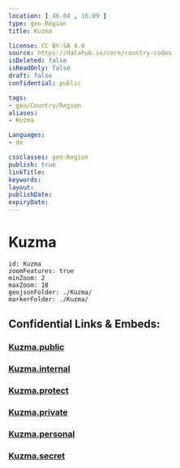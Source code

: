 ```yaml
---
location: [ 46.84 , 16.09 ] 
type: geo-Region
title: Kuzma

license: CC BY-SA 4.0
source: https://datahub.io/core/country-codes
isDeleted: false
isReadOnly: false
draft: false
confidential: public

tags:
- geo/Country/Region
aliases:
- Kuzma

Languages:
- de

cssclasses: geo-Region
publish: true
linkTitle: 
keywords: 
layout: 
publishDate: 
expiryDate: 
---
```


# Kuzma

```leaflet
id: Kuzma
zoomFeatures: true 
minZoom: 2 
maxZoom: 18
geojsonFolder: ./Kuzma/
markerFolder: ./Kuzma/
```


## Confidential Links & Embeds: 

### [Kuzma.public](/_public/\Earth\Continent\Europe\Europe~Central\Slovenia\Regions~Slovenia\Pomurska\counties~PomurskaKuzma.public.md) 

### [Kuzma.internal](/_internal/\Earth\Continent\Europe\Europe~Central\Slovenia\Regions~Slovenia\Pomurska\counties~PomurskaKuzma.internal.md) 

### [Kuzma.protect](/_protect/\Earth\Continent\Europe\Europe~Central\Slovenia\Regions~Slovenia\Pomurska\counties~PomurskaKuzma.protect.md) 

### [Kuzma.private](/_private/\Earth\Continent\Europe\Europe~Central\Slovenia\Regions~Slovenia\Pomurska\counties~PomurskaKuzma.private.md) 

### [Kuzma.personal](/_personal/\Earth\Continent\Europe\Europe~Central\Slovenia\Regions~Slovenia\Pomurska\counties~PomurskaKuzma.personal.md) 

### [Kuzma.secret](/_secret/\Earth\Continent\Europe\Europe~Central\Slovenia\Regions~Slovenia\Pomurska\counties~PomurskaKuzma.secret.md)

